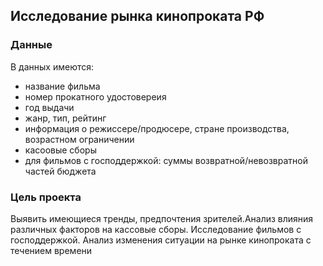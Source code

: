 ## Исследование рынка кинопроката РФ
### Данные
В данных имеются: 
  - название фильма
  - номер прокатного удостовереия
  - год выдачи
  - жанр, тип, рейтинг
  - информация о режиссере/продюсере, стране производства, возрастном ограничении
  - касоовые сборы
  - для фильмов с господдержкой: суммы возвратной/невозвратной частей бюджета
### Цель проекта
Выявить имеющиеся тренды, предпочтения зрителей.Анализ влияния различных факторов на кассовые сборы. 
Исследование фильмов с господдержкой.
Анализ изменения ситуации на рынке кинопроката с течением времени
